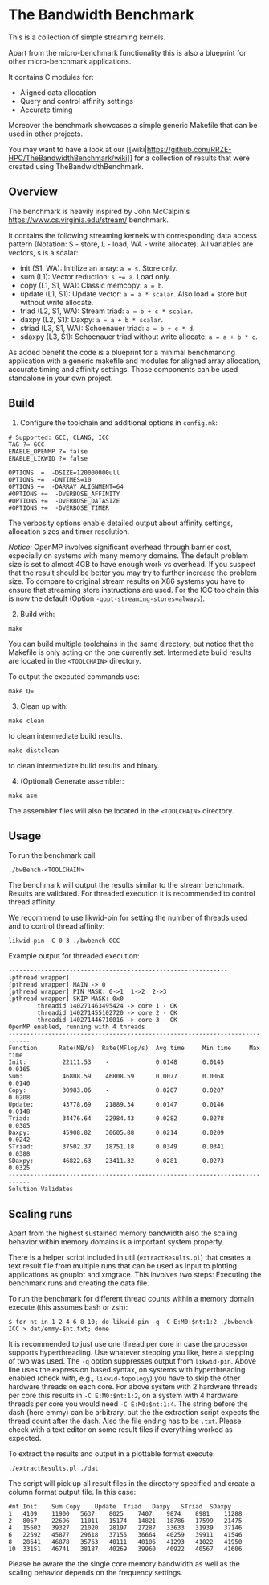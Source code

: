 # The Bandwidth Benchmark

This is a collection of simple streaming kernels.

Apart from the micro-benchmark functionality this is also a blueprint for other micro-benchmark applications.

It contains C modules for:
* Aligned data allocation
* Query and control affinity settings
* Accurate timing

Moreover the benchmark showcases a simple generic Makefile that can be used in other projects.

You may want to have a look at our [[wiki|https://github.com/RRZE-HPC/TheBandwidthBenchmark/wiki]] for a collection of results that were created using TheBandwidthBenchmark.

## Overview

The benchmark is heavily inspired by John McCalpin's https://www.cs.virginia.edu/stream/ benchmark.

It contains the following streaming kernels with corresponding data access pattern (Notation: S - store, L - load, WA - write allocate). All variables are vectors, s is a scalar:

* init (S1, WA): Initilize an array: `a = s`. Store only.
* sum (L1): Vector reduction: `s += a`. Load only.
* copy  (L1, S1, WA): Classic memcopy: `a = b`.
* update (L1, S1): Update vector: `a = a * scalar`. Also load + store but without write allocate.
* triad (L2, S1, WA): Stream triad: `a = b + c * scalar`.
* daxpy (L2, S1): Daxpy: `a = a + b * scalar`.
* striad (L3, S1, WA): Schoenauer triad: `a = b + c * d`.
* sdaxpy (L3, S1): Schoenauer triad without write allocate: `a = a + b * c`.

As added benefit the code is a blueprint for a minimal benchmarking application with a generic makefile and modules for aligned array allocation, accurate timing and affinity settings. Those components can be used standalone in your own project.

## Build

1. Configure the toolchain and additional options in `config.mk`:
```
# Supported: GCC, CLANG, ICC
TAG ?= GCC
ENABLE_OPENMP ?= false
ENABLE_LIKWID ?= false

OPTIONS  =  -DSIZE=120000000ull
OPTIONS +=  -DNTIMES=10
OPTIONS +=  -DARRAY_ALIGNMENT=64
#OPTIONS +=  -DVERBOSE_AFFINITY
#OPTIONS +=  -DVERBOSE_DATASIZE
#OPTIONS +=  -DVERBOSE_TIMER
```

The verbosity options enable detailed output about affinity settings, allocation sizes and timer resolution.

*Notice:* OpenMP involves significant overhead through barrier cost, especially on systems with many memory domains. The default problem size is set to almost 4GB to have enough work vs overhead. If you suspect that the result should be better you may try to further increase the problem size. To compare to original stream results on X86 systems you have to ensure that streaming store instructions are used. For the ICC toolchain this is now the default (Option `-qopt-streaming-stores=always`). 

2. Build with:
```
make
```

You can build multiple toolchains in the same directory, but notice that the Makefile is only acting on the one currently set. Intermediate build results are located in the `<TOOLCHAIN>` directory.

To output the executed commands use:
```
make Q=
```

3. Clean up with:
```
make clean
```
to clean intermediate build results.

```
make distclean
```
to clean intermediate build results and binary.

4. (Optional) Generate assembler:
```
make asm
```
The assembler files will also be located in the `<TOOLCHAIN>` directory.

## Usage

To run the benchmark call:
```
./bwBench-<TOOLCHAIN>
```

The benchmark will output the results similar to the stream benchmark. Results are validated.
For threaded execution it is recommended to control thread affinity.

We recommend to use likwid-pin for setting the number of threads used and to control thread affinity:
```
likwid-pin -C 0-3 ./bwbench-GCC
```

Example output for threaded execution:
```
-------------------------------------------------------------
[pthread wrapper]
[pthread wrapper] MAIN -> 0
[pthread wrapper] PIN_MASK: 0->1  1->2  2->3
[pthread wrapper] SKIP MASK: 0x0
        threadid 140271463495424 -> core 1 - OK
        threadid 140271455102720 -> core 2 - OK
        threadid 140271446710016 -> core 3 - OK
OpenMP enabled, running with 4 threads
----------------------------------------------------------------------------
Function      Rate(MB/s)  Rate(MFlop/s)  Avg time     Min time     Max time
Init:          22111.53    -             0.0148       0.0145       0.0165
Sum:           46808.59    46808.59      0.0077       0.0068       0.0140
Copy:          30983.06    -             0.0207       0.0207       0.0208
Update:        43778.69    21889.34      0.0147       0.0146       0.0148
Triad:         34476.64    22984.43      0.0282       0.0278       0.0305
Daxpy:         45908.82    30605.88      0.0214       0.0209       0.0242
STriad:        37502.37    18751.18      0.0349       0.0341       0.0388
SDaxpy:        46822.63    23411.32      0.0281       0.0273       0.0325
----------------------------------------------------------------------------
Solution Validates
```

## Scaling runs

Apart from the highest sustained memory bandwidth also the scaling behavior within memory domains is a important system property.

There is a helper script included in util (```extractResults.pl```) that creates a text result file from multiple runs that can be used as input to plotting applications as gnuplot and xmgrace.
This involves two steps: Executing the benchmark runs and creating the data file.

To run the benchmark for different thread counts within a memory domain execute (this assumes bash or zsh):
```
$ for nt in 1 2 4 6 8 10; do likwid-pin -q -C E:M0:$nt:1:2 ./bwbench-ICC > dat/emmy-$nt.txt; done
```

It is recommended to just use one thread per core in case the processor supports hyperthreading.
Use whatever stepping you like, here a stepping of two was used.
The ```-q``` option suppresses output from ```likwid-pin```.
Above line uses the expression based syntax, on systems with hyperthreading enabled (check with, e.g., ```likwid-topology```) you have to skip the other hardware threads on each core.
For above system with 2 hardware threads per core this results in ```-C E:M0:$nt:1:2```, on a system with 4 hardware threads per core you would need ```-C E:M0:$nt:1:4```.
The string before the dash (here emmy) can be arbitrary, but the the extraction script expects the thread count after the dash.
Also the file ending has to be ```.txt```.
Please check with a text editor on some result files if everything worked as expected.

To extract the results and output in a plottable format execute:
```
./extractResults.pl ./dat
```

The script will pick up all result files in the directory specified and create a column format output file.
In this case:
```
#nt	Init	Sum	Copy	Update	Triad	Daxpy	STriad	SDaxpy
1	4109	11900	5637	8025	7407	9874	8981	11288
2	8057	22696	11011	15174	14821	18786	17599	21475
4	15602	39327	21020	28197	27287	33633	31939	37146
6	22592	45877	29618	37155	36664	40259	39911	41546
8	28641	46878	35763	40111	40106	41293	41022	41950
10	33151	46741	38187	40269	39960	40922	40567	41606
```

Please be aware the the single core memory bandwidth as well as the scaling behavior depends on the frequency settings.
